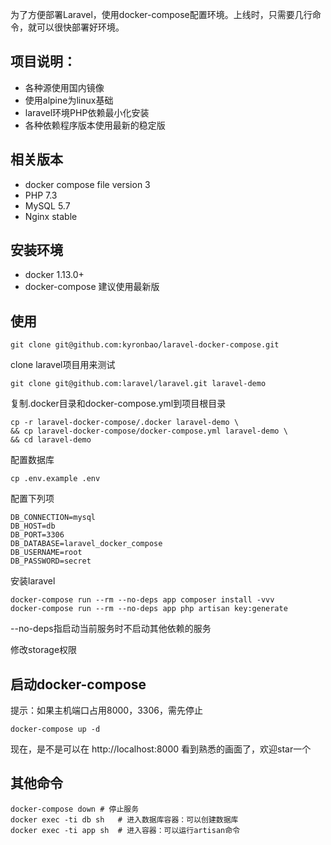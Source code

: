 为了方便部署Laravel，使用docker-compose配置环境。上线时，只需要几行命令，就可以很快部署好环境。
## 项目说明：
- 各种源使用国内镜像
- 使用alpine为linux基础
- laravel环境PHP依赖最小化安装
- 各种依赖程序版本使用最新的稳定版
## 相关版本
- docker compose file version 3
- PHP 7.3
- MySQL 5.7
- Nginx stable

## 安装环境
- docker 1.13.0+
- docker-compose 建议使用最新版

## 使用
```
git clone git@github.com:kyronbao/laravel-docker-compose.git
```
clone laravel项目用来测试
```
git clone git@github.com:laravel/laravel.git laravel-demo

```

复制.docker目录和docker-compose.yml到项目根目录
```
cp -r laravel-docker-compose/.docker laravel-demo \
&& cp laravel-docker-compose/docker-compose.yml laravel-demo \
&& cd laravel-demo
```

配置数据库
```
cp .env.example .env
```
配置下列项
```
DB_CONNECTION=mysql
DB_HOST=db
DB_PORT=3306
DB_DATABASE=laravel_docker_compose
DB_USERNAME=root
DB_PASSWORD=secret
```
安装laravel
```
docker-compose run --rm --no-deps app composer install -vvv
docker-compose run --rm --no-deps app php artisan key:generate
```
--no-deps指启动当前服务时不启动其他依赖的服务

修改storage权限

## 启动docker-compose
提示：如果主机端口占用8000，3306，需先停止
```
docker-compose up -d
```
现在，是不是可以在 http://localhost:8000 看到熟悉的画面了，欢迎star一个
## 其他命令
```
docker-compose down # 停止服务
docker exec -ti db sh   # 进入数据库容器：可以创建数据库
docker exec -ti app sh  # 进入容器：可以运行artisan命令 
```


